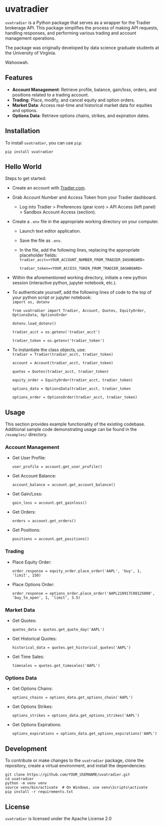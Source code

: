 # uvatradier

`uvatradier` is a Python package that serves as a wrapper for the Tradier brokerage API. This package simplifies the process of making API requests, handling responses, and performing various trading and account management operations.

The package was originally developed by data science graduate students at the University of Virginia.

Wahoowah.

## Features

- **Account Management**: Retrieve profile, balance, gain/loss, orders, and positions related to a trading account.
- **Trading**: Place, modify, and cancel equity and option orders.
- **Market Data**: Access real-time and historical market data for equities and options.
- **Options Data**: Retrieve options chains, strikes, and expiration dates.

## Installation

To install `uvatradier`, you can use `pip`:

`pip install uvatradier`

## Hello World

Steps to get started:
  * Create an account with <a href='https://tradier.com/'>Tradier.com</a>.
  * Grab Account Number and Access Token from your Tradier dashboard.
    * Log into Tradier > Preferences (gear icon) > API Access (left panel) > Sandbox Account Access (section).
  * Create a `.env` file in the appropriate working directory on your computer.
    * Launch text editor application.
    * Save the file as `.env`.
    * In the file, add the following lines, replacing the appropriate placeholder fields: <br>
        `tradier_acct=<YOUR_ACCOUNT_NUMBER_FROM_TRADIER_DASHBOARD>`

        `tradier_token=<YOUR_ACCESS_TOKEN_FROM_TRADIER_DASHBOARD>`
  * Within the aforementioned working directory, initiate a new python session (interactive python, jupyter notebook, etc.).
  * To authenticate yourself, add the following lines of code to the top of your python script or jupyter notebook: <br>
      `import os, dotenv`
      
      `from uvatradier import Tradier, Account, Quotes, EquityOrder, OptionsData, OptionsOrder`
      
      `dotenv.load_dotenv()`
      
      `tradier_acct = os.getenv('tradier_acct')`
      
      `tradier_token = os.getenv('tradier_token')`
    
  * To instantiate the class objects, use: <br>
      `tradier = Tradier(tradier_acct, tradier_token)`

      `account = Account(tradier_acct, tradier_token)`

      `quotes = Quotes(tradier_acct, tradier_token)`

      `equity_order = EquityOrder(tradier_acct, tradier_token)`

      `options_data = OptionsData(tradier_acct, tradier_token`

      `options_order = OptionsOrder(tradier_acct, tradier_token)`

## Usage

This section provides example functionality of the existing codebase. Additional sample code demonstrating usage can be found in the `/examples/` directory.

### Account Management

- Get User Profile:

  `user_profile = account.get_user_profile()`

- Get Account Balance:

  `account_balance = account.get_account_balance()`

- Get Gain/Loss:

  `gain_loss = account.get_gainloss()`

- Get Orders:

  `orders = account.get_orders()`

- Get Positions:

  `positions = account.get_positions()`

### Trading

- Place Equity Order:

  `order_response = equity_order.place_order('AAPL', 'buy', 1, 'limit', 150)`

- Place Options Order:

  `order_response = options_order.place_order('AAPL210917C00125000', 'buy_to_open', 1, 'limit', 3.5)`

### Market Data

- Get Quotes:

  `quotes_data = quotes.get_quote_day('AAPL')`

- Get Historical Quotes:

  `historical_data = quotes.get_historical_quotes('AAPL')`

- Get Time Sales:

  `timesales = quotes.get_timesales('AAPL')`

### Options Data

- Get Options Chains:

  `options_chains = options_data.get_options_chain('AAPL')`

- Get Options Strikes:

  `options_strikes = options_data.get_options_strikes('AAPL')`

- Get Options Expirations:

  `options_expirations = options_data.get_options_expirations('AAPL')`

## Development

To contribute or make changes to the `uvatradier` package, clone the repository, create a virtual environment, and install the dependencies:

`git clone https://github.com/YOUR_USERNAME/uvatradier.git` <br>
`cd uvatradier` <br>
`python -m venv venv` <br>
`source venv/bin/activate  # On Windows, use venv\Scripts\activate` <br>
`pip install -r requirements.txt` <br>

## License

`uvatradier` is licensed under the Apache License 2.0
